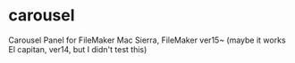 # carousel
Carousel Panel for FileMaker
Mac Sierra, FileMaker ver15~
(maybe it works El capitan, ver14, but I didn't test this)
